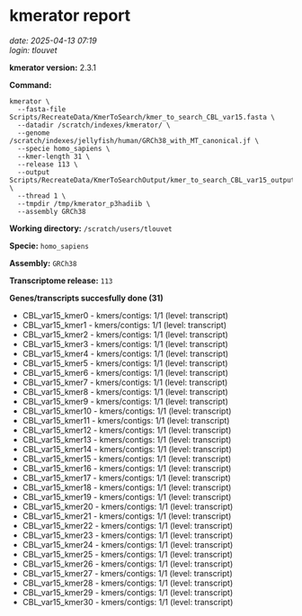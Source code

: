 # kmerator report
*date: 2025-04-13 07:19*  
*login: tlouvet*

**kmerator version:** 2.3.1

**Command:**

```
kmerator \
  --fasta-file Scripts/RecreateData/KmerToSearch/kmer_to_search_CBL_var15.fasta \
  --datadir /scratch/indexes/kmerator/ \
  --genome /scratch/indexes/jellyfish/human/GRCh38_with_MT_canonical.jf \
  --specie homo_sapiens \
  --kmer-length 31 \
  --release 113 \
  --output Scripts/RecreateData/KmerToSearchOutput/kmer_to_search_CBL_var15_output \
  --thread 1 \
  --tmpdir /tmp/kmerator_p3hadiib \
  --assembly GRCh38
```

**Working directory:** `/scratch/users/tlouvet`

**Specie:** `homo_sapiens`

**Assembly:** `GRCh38`

**Transcriptome release:** `113`

**Genes/transcripts succesfully done (31)**

- CBL_var15_kmer0 - kmers/contigs: 1/1 (level: transcript)
- CBL_var15_kmer1 - kmers/contigs: 1/1 (level: transcript)
- CBL_var15_kmer2 - kmers/contigs: 1/1 (level: transcript)
- CBL_var15_kmer3 - kmers/contigs: 1/1 (level: transcript)
- CBL_var15_kmer4 - kmers/contigs: 1/1 (level: transcript)
- CBL_var15_kmer5 - kmers/contigs: 1/1 (level: transcript)
- CBL_var15_kmer6 - kmers/contigs: 1/1 (level: transcript)
- CBL_var15_kmer7 - kmers/contigs: 1/1 (level: transcript)
- CBL_var15_kmer8 - kmers/contigs: 1/1 (level: transcript)
- CBL_var15_kmer9 - kmers/contigs: 1/1 (level: transcript)
- CBL_var15_kmer10 - kmers/contigs: 1/1 (level: transcript)
- CBL_var15_kmer11 - kmers/contigs: 1/1 (level: transcript)
- CBL_var15_kmer12 - kmers/contigs: 1/1 (level: transcript)
- CBL_var15_kmer13 - kmers/contigs: 1/1 (level: transcript)
- CBL_var15_kmer14 - kmers/contigs: 1/1 (level: transcript)
- CBL_var15_kmer15 - kmers/contigs: 1/1 (level: transcript)
- CBL_var15_kmer16 - kmers/contigs: 1/1 (level: transcript)
- CBL_var15_kmer17 - kmers/contigs: 1/1 (level: transcript)
- CBL_var15_kmer18 - kmers/contigs: 1/1 (level: transcript)
- CBL_var15_kmer19 - kmers/contigs: 1/1 (level: transcript)
- CBL_var15_kmer20 - kmers/contigs: 1/1 (level: transcript)
- CBL_var15_kmer21 - kmers/contigs: 1/1 (level: transcript)
- CBL_var15_kmer22 - kmers/contigs: 1/1 (level: transcript)
- CBL_var15_kmer23 - kmers/contigs: 1/1 (level: transcript)
- CBL_var15_kmer24 - kmers/contigs: 1/1 (level: transcript)
- CBL_var15_kmer25 - kmers/contigs: 1/1 (level: transcript)
- CBL_var15_kmer26 - kmers/contigs: 1/1 (level: transcript)
- CBL_var15_kmer27 - kmers/contigs: 1/1 (level: transcript)
- CBL_var15_kmer28 - kmers/contigs: 1/1 (level: transcript)
- CBL_var15_kmer29 - kmers/contigs: 1/1 (level: transcript)
- CBL_var15_kmer30 - kmers/contigs: 1/1 (level: transcript)
